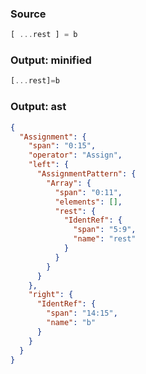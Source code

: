 ### Source
```js parse:expr
[ ...rest ] = b
```

### Output: minified
```js
[...rest]=b
```

### Output: ast
```json
{
  "Assignment": {
    "span": "0:15",
    "operator": "Assign",
    "left": {
      "AssignmentPattern": {
        "Array": {
          "span": "0:11",
          "elements": [],
          "rest": {
            "IdentRef": {
              "span": "5:9",
              "name": "rest"
            }
          }
        }
      }
    },
    "right": {
      "IdentRef": {
        "span": "14:15",
        "name": "b"
      }
    }
  }
}
```
